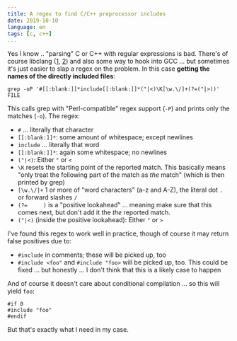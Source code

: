 ```yaml
---
title: A regex to find C/C++ preprocessor includes
date: 2019-10-10
language: en
tags: [c, c++]
...
```


Yes I know .. "parsing" C or C++ with regular expressions is bad.
There's of course libclang ([1][], [2][]) and also some way to hook
into GCC ... but sometimes it's just easier to slap a regex on the
problem.  In this case **getting the names of the directly included
files**:

~~~
grep -oP '#[[:blank:]]*include[[:blank:]]*("|<)\K[\w.\/]+(?=("|>))' FILE
~~~

This calls grep with "Perl-compatible" regex support (`-P`) and prints
only the matches (`-o`).  The regex:

  - `#` ... literally that character
  - `[[:blank:]]*`: some amount of whitespace; except newlines
  - `include` ... literally that word
  - `[[:blank:]]*`: again some whitespace; no newlines
  - `("|<)`: Either `"` or `<`
  - `\K` resets the starting point of the reported match. This
    basically means "only treat the following part of the match as
    *the* match" (which is then printed by grep)
  - `[\w.\/]+` 1 or more of "word characters" (a-z and A-Z), the
    literal dot `.` or forward slashes `/`
  - `(?=     )` is a "positive lookahead" ... meaning make sure that
    this comes next, but don't add it the *the* reported match.
  - `("|<)` (inside the positive lookahead): Either `"` or `>`
  
I've found this regex to work well in practice, though of course it
may return false positives due to:

 - `#include` in comments; these will be picked up, too
 - `#include <foo"` and `#include "foo>` will be picked up, too.  This
   could be fixed ... but honestly ... I don't think that this is a
   likely case to happen
   
And of course it doesn't care about conditional compilation ... so
this will yield `foo`:

~~~
#if 0
#include "foo"
#endif
~~~

But that's exactly what I need in my case.


[1]: https://clang.llvm.org/doxygen/group__CINDEX.html
[2]: https://clang.llvm.org/docs/Tooling.html
